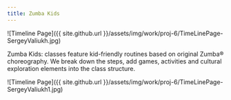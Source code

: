 ```yaml
---
title: Zumba Kids
---
```


![Timeline Page]({{ site.github.url }}/assets/img/work/proj-6/TimeLinePage-SergeyValiukh.jpg)

Zumba Kids: classes feature kid-friendly routines based on original Zumba® choreography. We break down the steps, add games, activities and cultural exploration elements into the class structure.

![Timeline Page]({{ site.github.url }}/assets/img/work/proj-6/TimeLinePage-SergeyValiukh1.jpg)